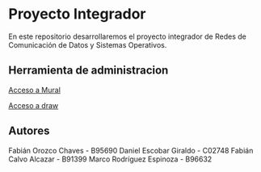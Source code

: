 # Proyecto Integrador

En este repositorio desarrollaremos el proyecto integrador de Redes de Comunicación de Datos y Sistemas Operativos.

## Herramienta de administracion

[Acceso a Mural](https://app.mural.co/t/7raspado2247/m/7raspado2247/1650583022642/70159276b9feca7953203fc7b538f0a5935ad9a5)

[Acceso a draw](https://app.diagrams.net/#G1xCoe761cLOp8p1aBb8xjqkiQVaL88NiU)

## Autores

Fabián Orozco Chaves - B95690
Daniel Escobar Giraldo - C02748
Fabián Calvo Alcazar - B91399
Marco Rodríguez Espinoza - B96632
